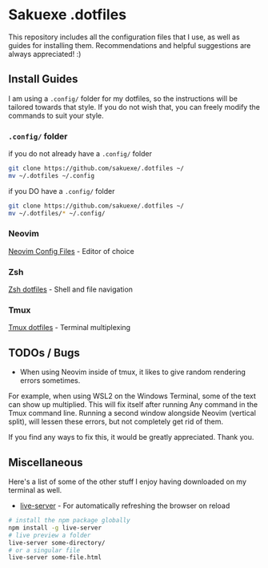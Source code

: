 # **Sakuexe .dotfiles**

This repository includes all the configuration files that I use, as well as
guides for installing them. Recommendations and helpful suggestions are
always appreciated! :)

## Install Guides

I am using a ```.config/``` folder for my dotfiles, so the instructions will
be tailored towards that style. If you do not wish that, you can freely modify
the commands to suit your style.

### ```.config/``` folder

if you do not already have a ```.config/``` folder
```bash
git clone https://github.com/sakuexe/.dotfiles ~/
mv ~/.dotfiles ~/.config
```
if you DO have a ```.config/``` folder
```bash
git clone https://github.com/sakuexe/.dotfiles ~/
mv ~/.dotfiles/* ~/.config/
```

### Neovim

[Neovim Config Files](./nvim/README.md) - Editor of choice

### Zsh

[Zsh dotfiles](./zsh/README.md) - Shell and file navigation

### Tmux

[Tmux dotfiles](./tmux/README.md) - Terminal multiplexing

## TODOs / Bugs

- When using Neovim inside of tmux, it likes to give random rendering errors sometimes.

For example, when using WSL2 on the Windows Terminal, some of the text can show up multiplied.
This will fix itself after running Any command in the Tmux command line. Running a second window
alongside Neovim (vertical split), will lessen these errors, but not completely get rid of them.

If you find any ways to fix this, it would be greatly appreciated. Thank you.

## Miscellaneous

Here's a list of some of the other stuff I enjoy having downloaded on my terminal as well.

- [live-server](https://www.chiarulli.me/Neovim/20-live-server/) - For automatically refreshing
  the browser on reload

```bash
# install the npm package globally
npm install -g live-server
# live preview a folder
live-server some-directory/
# or a singular file
live-server some-file.html
```
